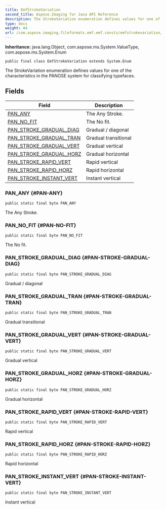 ```yaml
---
title: EmfStrokeVariation
second_title: Aspose.Imaging for Java API Reference
description: The StrokeVariation enumeration defines values for one of the characteristics in the PANOSE system for classifying typefaces.
type: docs
weight: 44
url: /com.aspose.imaging.fileformats.emf.emf.consts/emfstrokevariation/
---
```

**Inheritance:**
java.lang.Object, com.aspose.ms.System.ValueType, com.aspose.ms.System.Enum
```
public final class EmfStrokeVariation extends System.Enum
```

The StrokeVariation enumeration defines values for one of the characteristics in the PANOSE system for classifying typefaces.
## Fields

| Field | Description |
| --- | --- |
| [PAN_ANY](#PAN-ANY) | The Any Stroke. |
| [PAN_NO_FIT](#PAN-NO-FIT) | The No fit. |
| [PAN_STROKE_GRADUAL_DIAG](#PAN-STROKE-GRADUAL-DIAG) | Gradual / diagonal |
| [PAN_STROKE_GRADUAL_TRAN](#PAN-STROKE-GRADUAL-TRAN) | Gradual transitional |
| [PAN_STROKE_GRADUAL_VERT](#PAN-STROKE-GRADUAL-VERT) | Gradual vertical |
| [PAN_STROKE_GRADUAL_HORZ](#PAN-STROKE-GRADUAL-HORZ) | Gradual horizontal |
| [PAN_STROKE_RAPID_VERT](#PAN-STROKE-RAPID-VERT) | Rapid vertical |
| [PAN_STROKE_RAPID_HORZ](#PAN-STROKE-RAPID-HORZ) | Rapid horizontal |
| [PAN_STROKE_INSTANT_VERT](#PAN-STROKE-INSTANT-VERT) | Instant vertical |
### PAN_ANY {#PAN-ANY}
```
public static final byte PAN_ANY
```


The Any Stroke.

### PAN_NO_FIT {#PAN-NO-FIT}
```
public static final byte PAN_NO_FIT
```


The No fit.

### PAN_STROKE_GRADUAL_DIAG {#PAN-STROKE-GRADUAL-DIAG}
```
public static final byte PAN_STROKE_GRADUAL_DIAG
```


Gradual / diagonal

### PAN_STROKE_GRADUAL_TRAN {#PAN-STROKE-GRADUAL-TRAN}
```
public static final byte PAN_STROKE_GRADUAL_TRAN
```


Gradual transitional

### PAN_STROKE_GRADUAL_VERT {#PAN-STROKE-GRADUAL-VERT}
```
public static final byte PAN_STROKE_GRADUAL_VERT
```


Gradual vertical

### PAN_STROKE_GRADUAL_HORZ {#PAN-STROKE-GRADUAL-HORZ}
```
public static final byte PAN_STROKE_GRADUAL_HORZ
```


Gradual horizontal

### PAN_STROKE_RAPID_VERT {#PAN-STROKE-RAPID-VERT}
```
public static final byte PAN_STROKE_RAPID_VERT
```


Rapid vertical

### PAN_STROKE_RAPID_HORZ {#PAN-STROKE-RAPID-HORZ}
```
public static final byte PAN_STROKE_RAPID_HORZ
```


Rapid horizontal

### PAN_STROKE_INSTANT_VERT {#PAN-STROKE-INSTANT-VERT}
```
public static final byte PAN_STROKE_INSTANT_VERT
```


Instant vertical

